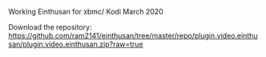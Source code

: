 Working Einthusan for xbmc/ Kodi March 2020

Download the repository: https://github.com/ram2141/einthusan/tree/master/repo/plugin.video.einthusan/plugin.video.einthusan.zip?raw=true
